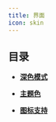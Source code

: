 ```yaml
---
title: 界面
icon: skin
---
```


## 目录

- [**深色模式**](theme.md#dark-mode)

- [**主题色**](theme.md#theme-color)

- [**图标支持**](icon.md)
